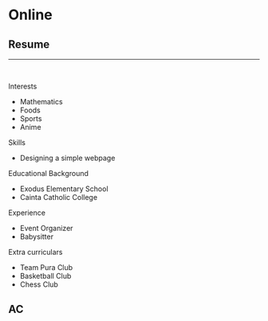 <html>
	<div id="header"></div>
	<div class="left"></div>
	<div class="stuff"></div>
	<br><br>
		<h1>Online</h1>
		<h2>Resume</h2>
		<hr />
		<br>
		<p class="head">Interests</p>
		<ul>
			<li>Mathematics</li>
			<li>Foods</li>
			<li>Sports</li>
			<li>Anime</li>
		</ul>
		<p class="head">Skills</p>
		<ul>
			<li>Designing a simple webpage</li>
		</ul>
		<p class="head">Educational Background</p>
		<ul>
			<li>Exodus Elementary School</li>
			<li>Cainta Catholic College</li>
		</ul>
		<p class="head">Experience</p>
		<ul>
			<li>Event Organizer</li>
			<li>Babysitter</li>
		</ul>
		<p class="head">Extra curriculars</p>
		<ul>
			<li>Team Pura Club</li>
			<li>Basketball Club</li>
			<li>Chess Club</li>
		</ul>
	</div>
	<div class="right"></div>
	<div id="footer">
		<h2 id="name">AC</h2></div>
</html>
